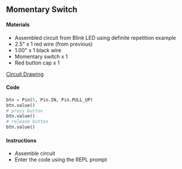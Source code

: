## Momentary Switch

#### Materials
 - Assembled circuit from Blink LED using definite repetition example
 - 2.5" x 1 red wire (from previous)
 - 1.00" x 1 black wire
 - Momentary switch x 1
 - Red button cap x 1

[Circuit Drawing](lesson01-09.pdf)

#### Code
```Python
btn = Pin(5, Pin.IN, Pin.PULL_UP)
btn.value()
# press button
btn.value()
# release button
btn.value()
```

#### Instructions
 - Assemble circuit
 - Enter the code using the REPL prompt
